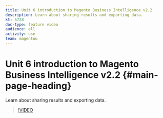 ```yaml
---
title: Unit 6 introduction to Magento Business Intelligence v2.2
description: Learn about sharing results and exporting data.
kt: 5728
doc-type: feature video
audience: all
activity: use
team: magentou
---
```


# Unit 6 introduction to Magento Business Intelligence v2.2 {#main-page-heading}

Learn about sharing results and exporting data.

>[!VIDEO](https://video.tv.adobe.com/v/35983?quality=12&learn=on)